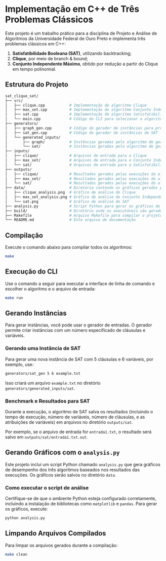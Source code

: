 # Implementação em C++ de Três Problemas Clássicos

Este projeto é um trabalho prático para a disciplina de Projeto e Análise de Algoritmos da Universidade Federal de Ouro Preto e implementa três problemas clássicos em C++:

1. **Satisfatibilidade Booleana (SAT)**, utilizando backtracking;
2. **Clique**, por meio de branch & bound;
3. **Conjunto Independente Máximo**, obtido por redução a partir do Clique em tempo polinomial.

## Estrutura do Projeto

```bash
sat_clique_set/
├── src/
│   ├── clique.cpp           # Implementação do algoritmo Clique
│   ├── max_set.cpp          # Implementação do algoritmo Conjunto Independente Máximo
│   ├── sat.cpp              # Implementação do algoritmo Satisfatibilidade
│   └── main.cpp             # Código do CLI para selecionar o algoritmo e o arquivo de entrada
├── generators/
│   ├── graph_gen.cpp        # Código do gerador de instâncias para problemas de grafos
│   ├── sat_gen.cpp          # Código do gerador de instâncias de SAT
│   └── generated_inputs/
│       ├── graph/           # Instâncias geradas pelo algoritmo de geração de grafos
│       └── sat/             # Instâncias geradas pelo algoritmo de geração de SAT
├── inputs/
│   ├── clique/              # Arquivos de entrada para o Clique
│   ├── max_set/             # Arquivos de entrada para o Conjunto Independente Máximo
│   └── sat/                 # Arquivos de entrada para o Satisfatibilidade
├── outputs/
│   ├── clique/              # Resultados gerados pelas execuções do algoritmo de Clique
│   ├── max_set/             # Resultados gerados pelas execuções do algoritmo de Conjunto Independente Máximo
│   └── sat/                 # Resultados gerados pelas execuções do algoritmo de SAT
├── data/                    # Diretório contendo os gráficos gerados pela análise
│   ├── clique_analysis.png  # Gráfico de análise do Clique
│   ├── max_set_analysis.png # Gráfico de análise do Conjunto Independente Máximo
│   └── sat.png              # Gráfico de análise do SAT
├── analysis.py              # Script Python para gerar os gráficos de análise
├── build/                   # Diretório onde os executáveis são gerados
├── Makefile                 # Arquivo Makefile para compilar o projeto
└── README.md                # Este arquivo de documentação
```

## Compilação

Execute o comando abaixo para compilar todos os algoritmos:

```bash
make
```

## Execução do CLI

Use o comando a seguir para executar a interface de linha de comando e escolher o algoritmo e o arquivo de entrada:

```bash
make run
```

## Gerando Instâncias

Para gerar instâncias, você pode usar o gerador de entradas. O gerador permite criar instâncias com um número especificado de cláusulas e variáveis.

### Gerando uma Instância de SAT

Para gerar uma nova instância de SAT com 5 cláusulas e 6 variáveis, por exemplo, use:

```bash
generators/sat_gen 5 6 example.txt
```

Isso criará um arquivo `example.txt` no diretório `generators/generated_inputs/sat`.

### Benchmark e Resultados para SAT

Durante a execução, o algoritmo de SAT salva os resultados (incluindo o tempo de execução, número de variáveis, número de cláusulas, e as atribuições de variáveis) em arquivos no diretório `outputs/sat`.

Por exemplo, se o arquivo de entrada for `entrada1.txt`, o resultado será salvo em `outputs/sat/entrada1.txt.out`.

## Gerando Gráficos com o `analysis.py`

Este projeto inclui um script Python chamado `analysis.py` que gera gráficos de desempenho dos três algoritmos baseados nos resultados das execuções. Os gráficos serão salvos no diretório `data`.

### Como executar o script de análise

Certifique-se de que o ambiente Python esteja configurado corretamente, incluindo a instalação de bibliotecas como `matplotlib` e `pandas`. Para gerar os gráficos, execute:

```bash
python analysis.py
```

## Limpando Arquivos Compilados

Para limpar os arquivos gerados durante a compilação:

```bash
make clean
```
